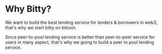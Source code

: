 # Why Bitty?

We want to build the best lending service for lenders & borrowers in web3, that's why we start bitty on bitcoin.

Since peer-to-pool lending service is better than peer-to-peer service for users in many aspect, that's why we going to build a peer to pool lending service.

